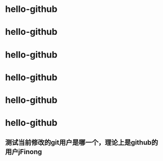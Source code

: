# hello-github
# hello-github
# hello-github
# hello-github
# hello-github
# hello-github

## 测试当前修改的git用户是哪一个，理论上是github的用户jFinong